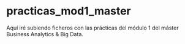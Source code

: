 # practicas_mod1_master
Aquí iré subiendo ficheros con las prácticas del módulo 1 del máster Business Analytics & Big Data.
